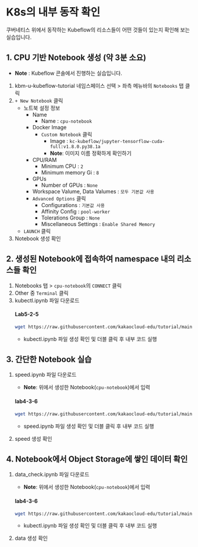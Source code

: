 # K8s의 내부 동작 확인

쿠버네티스 위에서 동작하는 Kubeflow의 리소스들이 어떤 것들이 있는지 확인해 보는 실습입니다.

## 1. CPU 기반 Notebook 생성 (약 3분 소요)

- **Note** : Kubeflow 콘솔에서 진행하는 실습입니다.
1. kbm-u-kubeflow-tutorial 네임스페이스 선택 > 좌측 메뉴바의 `Notebooks` 탭 클릭
2. `+ New Notebook` 클릭
    - 노트북 설정 정보
        - Name
            - Name : `cpu-notebook`
        - Docker Image
            - `Custom Notebook` 클릭
                - Image : `kc-kubeflow/jupyter-tensorflow-cuda-full:v1.8.0.py38.1a`
                - **Note**: 이미지 이름 정확하게 확인하기
        - CPU/RAM
            - Minimum CPU : `2`
            - Minimum memory  Gi : `8`
        - GPUs
            - Number of GPUs : `None`
        - Workspace Valume, Data Valumes : `모두 기본값 사용`
        - `Advanced Options` 클릭
            - Configurations : `기본값 사용`
            - Affinity Config : `pool-worker`
            - Tolerations Group : `None`
            - Miscellaneous Settings : `Enable Shared Memory`
    - `LAUNCH` 클릭
3. Notebook 생성 확인


## 2. 생성된 Notebook에 접속하여 namespace 내의 리소스들 확인
1. Notebooks 탭 > `cpu-notebook`의 `CONNECT` 클릭
2. Other 중 `Terminal` 클릭
3. kubectl.ipynb 파일 다운로드
   #### **Lab5-2-5**
   ```bash
   wget https://raw.githubusercontent.com/kakaocloud-edu/tutorial/main/DataAnalyzeCourse/src/day3/ipynb/kubectl.ipynb
   ```
   - kubectl.ipynb 파일 생성 확인 및 더블 클릭 후 내부 코드 실행

## 3. 간단한 Notebook 실습
1. speed.ipynb 파일 다운로드
   - **Note**: 위에서 생성한 Notebook(`cpu-notebook`)에서 입력

   #### **lab4-3-6**
   ```bash
   wget https://raw.githubusercontent.com/kakaocloud-edu/tutorial/main/DataAnalyzeCourse/src/day3/ipynb/speed.ipynb
   ```
   - speed.ipynb 파일 생성 확인 및 더블 클릭 후 내부 코드 실행

2. speed 생성 확인

## 4. Notebook에서 Object Storage에 쌓인 데이터 확인
1. data_check.ipynb 파일 다운로드
   - **Note**: 위에서 생성한 Notebook(`cpu-notebook`)에서 입력

   #### **lab4-3-6**
   ```bash
   wget https://raw.githubusercontent.com/kakaocloud-edu/tutorial/main/DataAnalyzeCourse/src/day3/ipynb/dataCheck.ipynb
   ```

   - kubectl.ipynb 파일 생성 확인 및 더블 클릭 후 내부 코드 실행

2. data 생성 확인
